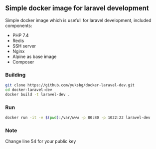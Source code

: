 ## Simple docker image for laravel development

Simple docker image which is usefull for laravel development, included components:

  - PHP 7.4
  - Redis
  - SSH server
  - Nginx
  - Alpine as base image
  - Composer

### Building

```bash
git clone https://github.com/yuksbg/docker-laravel-dev.git
cd docker-laravel-dev
docker build -t laravel-dev .
```

### Run
```bash
docker run -it -v $(pwd):/var/www -p 80:80 -p 1022:22 laravel-dev
```

### Note
Change line 54 for your public key
